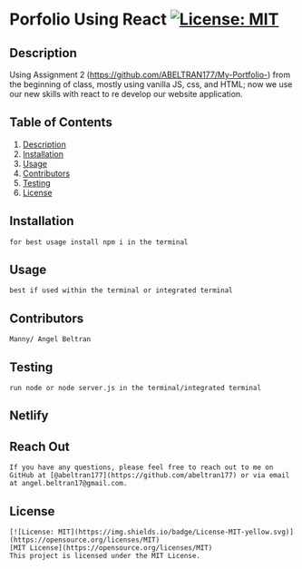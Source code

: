 # Porfolio Using React [![License: MIT](https://img.shields.io/badge/License-MIT-yellow.svg)](https://opensource.org/licenses/MIT)


  ## Description
  Using Assignment 2 (https://github.com/ABELTRAN177/My-Portfolio-) from the beginning of class, mostly using vanilla JS, css, and HTML; now we use our new skills with react to re develop our website application. 
  
  ## Table of Contents
  1. [Description](#description)
  2. [Installation](#installation)
  3. [Usage](#usage)
  4. [Contributors](#contributors)
  5. [Testing](#testing)
  6. [License](#license)

  ## Installation
    for best usage install npm i in the terminal
    
  ## Usage
    best if used within the terminal or integrated terminal 
    
  ## Contributors
    Manny/ Angel Beltran 
  
  ## Testing
    run node or node server.js in the terminal/integrated terminal 

  ## Netlify
   
  ## Reach Out
    If you have any questions, please feel free to reach out to me on GitHub at [@abeltran177](https://github.com/abeltran177) or via email at angel.beltran17@gmail.com.
  
  ## License
    [![License: MIT](https://img.shields.io/badge/License-MIT-yellow.svg)](https://opensource.org/licenses/MIT) 
    [MIT License](https://opensource.org/licenses/MIT)
    This project is licensed under the MIT License.
    
